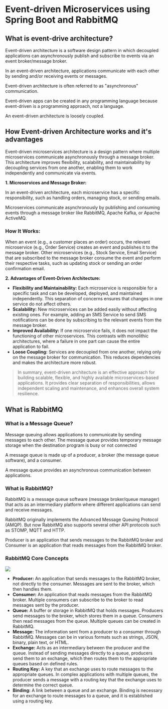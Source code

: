 # Event-driven Microservices using Spring Boot and RabbitMQ

## What is event-drive architecture?
Event-driven architecture is a software design pattern in which decoupled applications can asynchronously publish and 
subscribe to events via an event broker/message broker.

In an event-driven architecture, applications communicate with each other by sending and/or receiving events or messages.

Event-driven architecture is often referred to as "asynchronous" communication.

Event-driven apps can be created in any programming language because event-driven is a programming approach, not a language.

An event-driven architecture is loosely coupled.

## How Event-driven Architecture works and it's advantages
Event-driven microservices architecture is a design pattern where multiple microservices communicate asynchronously 
through a message broker. This architecture improves flexibility, scalability, and maintainability by decoupling 
services from one another, enabling them to work independently and communicate via events.

**1. Microservices and Message Broker:**

In an event-driven architecture, each microservice has a specific responsibility, such as handling orders, 
managing stock, or sending emails.

Microservices communicate asynchronously by publishing and consuming events through a message broker like RabbitMQ, 
Apache Kafka, or Apache ActiveMQ.

### How It Works:

When an event (e.g., a customer places an order) occurs, the relevant microservice (e.g., Order Service) creates an event 
and publishes it to the message broker. Other microservices (e.g., Stock Service, Email Service) that are subscribed to 
the message broker consume the event and perform their respective tasks, such as updating stock or sending an order confirmation email.

**2. Advantages of Event-Driven Architecture:**

- **Flexibility and Maintainability:** Each microservice is responsible for a specific task and can be developed, 
deployed, and maintained independently. This separation of concerns ensures that changes in one service do not affect others.
- **Scalability:** New microservices can be added easily without affecting existing ones. For example, adding an 
SMS Service to send SMS notifications can be done by subscribing to the relevant events from the message broker.
- **Improved Availability:** If one microservice fails, it does not impact the functioning of other microservices. 
This contrasts with monolithic architectures, where a failure in one part can cause the entire application to fail.
- **Loose Coupling:** Services are decoupled from one another, relying only on the message broker for communication. 
This reduces dependencies and makes the architecture more robust.

> In summary, event-driven architecture is an effective approach for building scalable, flexible, and highly available 
microservices-based applications. It provides clear separation of responsibilities, allows independent scaling and maintenance, 
and enhances overall system resilience.

## What is RabbitMQ
### What is a Message Queue?
Message queuing allows applications to communicate by sending messages to each other. The message queue provides temporary
message storage when the destination program is busy or not connected

A message queue is made up of a producer, a broker (the message queue software), and a consumer.

A message queue provides an asynchronous communication between applications.

### What is RabbitMQ?
RabbitMQ is a message queue software (message broker/queue manager) that acts as an intermediary platform where different 
applications can send and receive messages.

RabbitMQ originally implements the Advanced Message Queuing Protocol (AMQP). But now RabbitMQ also supports several other 
API protocols such as STOMP, MQTT and HTTP.

Producer is an application that sends messages to the RabbitMQ broker and Consumer is an application that reads messages 
from the RabbitMQ broker.

### RabbitMQ Core Concepts
![](https://www.cloudamqp.com/img/blog/exchanges-bidings-routing-keys.png)
- **Producer:** An application that sends messages to the RabbitMQ broker, not directly to the consumer. Messages are sent to the broker, which then handles them. 
- **Consumer:** An application that reads messages from the RabbitMQ broker. Multiple consumers can subscribe to the broker to read messages sent by the producer.
- **Queue:** A buffer or storage in RabbitMQ that holds messages. Producers send messages to the broker, which stores them in a queue. Consumers then read messages from the queue. Multiple queues can be created in RabbitMQ. 
- **Message:** The information sent from a producer to a consumer through RabbitMQ. Messages can be in various formats such as strings, JSON, binary, plain text, or HTML. 
- **Exchange:** Acts as an intermediary between the producer and the queue. Instead of sending messages directly to a queue, producers send them to an exchange, which then routes them to the appropriate queues based on defined rules. 
- **Routing Key:** A key that an exchange uses to route messages to the appropriate queues. In complex applications with multiple queues, the producer sends a message with a routing key that the exchange uses to determine the correct queue. 
- **Binding:** A link between a queue and an exchange. Binding is necessary for an exchange to route messages to a queue, and it is established using a routing key.
